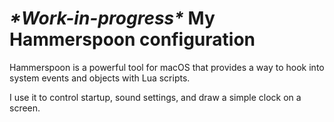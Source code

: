 # _\*Work-in-progress\*_ My Hammerspoon configuration

Hammerspoon is a powerful tool for macOS that provides a way to hook into system events and objects with Lua scripts.

I use it to control startup, sound settings, and draw a simple clock on a screen.

